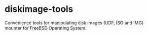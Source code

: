 # diskimage-tools
Convenience tools for manipulating disk images (UDF, ISO and IMG) mounter for FreeBSD Operating System.


